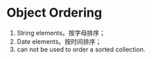 # Object Ordering
1. String elements。按字母排序；
2. Date elements。按时间排序；
3. can not be used to order a sorted collection.
